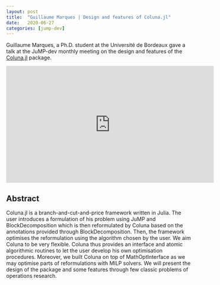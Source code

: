 ```yaml
---
layout: post
title:  "Guillaume Marques | Design and features of Coluna.jl"
date:   2020-06-27
categories: [jump-dev]
---
```


Guillaume Marques, a Ph.D. student at the Université de Bordeaux gave a talk at
the JuMP-dev monthly meeting on the design and features of the [Coluna.jl](https://github.com/atoptima/Coluna.jl)
package.

<iframe width="560" height="315" src="https://www.youtube.com/embed/Elfgz9vgkPE" frameborder="0" allow="accelerometer; autoplay; encrypted-media; gyroscope; picture-in-picture" allowfullscreen></iframe>

## Abstract

Coluna.jl is a branch-and-cut-and-price framework written in Julia. The user introduces a
formulation of his problem using JuMP and BlockDecomposition which is then reformulated by
Coluna based on the annotations provided through BlockDecomposition. Then, the framework
optimises the reformulation using the algorithm chosen by the user. We aim Coluna to be very
flexible. Coluna thus provides an interface and atomic algorithmic routines to let the user
develop his own optimisation procedures. Moreover, we built Coluna on top of
MathOptInterface as we may optimise parts of reformulations with MILP solvers. We will
present the design of the package and some features through few classic problems of
operations research.


